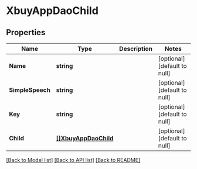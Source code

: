 # XbuyAppDaoChild

## Properties
Name | Type | Description | Notes
------------ | ------------- | ------------- | -------------
**Name** | **string** |  | [optional] [default to null]
**SimpleSpeech** | **string** |  | [optional] [default to null]
**Key** | **string** |  | [optional] [default to null]
**Child** | [**[]XbuyAppDaoChild**](xbuy.app.dao.Child.md) |  | [optional] [default to null]

[[Back to Model list]](../README.md#documentation-for-models) [[Back to API list]](../README.md#documentation-for-api-endpoints) [[Back to README]](../README.md)

